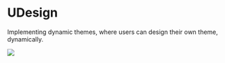 # UDesign
Implementing dynamic themes, where users can design their own theme, dynamically.

<img src = "https://user-images.githubusercontent.com/29941303/49536057-a429b580-f8eb-11e8-994b-a0ce6b3561e4.gif">
